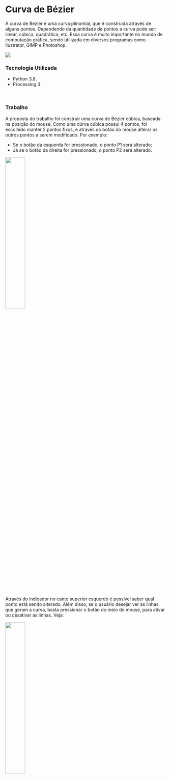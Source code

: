# Curva de Bézier

A curva de Bezier é uma curva plinomial, que é construida através de alguns pontos. Dependendo da quantidade de pontos a curva pode ser: linear, cúbica,  quadrática, etc. Essa curva é muito importante no mundo de computação gráfica, sendo utilizada em diversos programas como Ilustrator, GIMP e Photoshop.

 <img src="https://upload.wikimedia.org/wikipedia/commons/thumb/d/db/B%C3%A9zier_3_big.gif/240px-B%C3%A9zier_3_big.gif"/>

 <br/>

### Tecnologia Utilizada
- Python 3.8.
- Processing 3.

<br/>

### Trabalho
A proposta do trabalho foi construir uma curva de Bézier cúbica, baseada na posição do mouse. Como uma cúrva cúbica possui 4 pontos, foi escolhido manter 2 pontos fixos, e através do botão do mouse alterar os outros pontos a serem modificado. Por exemplo:


- Se o botão da esquerda for pressionado, o ponto P1 será alterado;
- Já se o botão da direita for pressionado, o ponto P2 será alterado.

<img src="https://github.com/LucasSargeir/Computacao-Grafica-CEFET/blob/main/imagens/Processing/bezier_01.png" width="35%" height="35%"/>

Através do indicador no canto superior esquerdo é possível saber qual ponto está sendo alterado. Além disso, se o usuário desejar ver as linhas que geram a curva, basta pressionar o botão do meio do mouse, para ativar ou desativar as linhas. Veja:

<img src="https://github.com/LucasSargeir/Computacao-Grafica-CEFET/blob/main/imagens/Processing/bezier_02.png" width="35%" height="35%"/>

